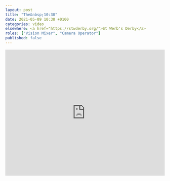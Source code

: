 ```yaml
---
layout: post
title: "The&nbsp;10:30"
date: 2021-05-09 10:30 +0100
categories: video
elsewhere: <a href="https://stwderby.org/">St Werb's Derby</a>
roles: ["Vision Mixer", "Camera Operator"]
published: false
---
```


<iframe width="100%" height="400em" src="https://www.youtube.com/embed/Tw75ao0GKSE" frameborder="0" allow="accelerometer; autoplay; clipboard-write; encrypted-media; gyroscope; picture-in-picture" allowfullscreen></iframe>
